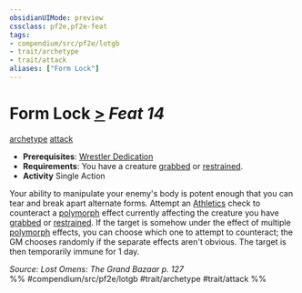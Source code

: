 ```yaml
---
obsidianUIMode: preview
cssclass: pf2e,pf2e-feat
tags:
- compendium/src/pf2e/lotgb
- trait/archetype
- trait/attack
aliases: ["Form Lock"]
---
```

# Form Lock  [>](chapter-9-playing-the-game.md#Actions "Single Action") *Feat 14*  
[archetype](archetype.md "Archetype Feat Trait")  [attack](attack.md "Attack Combat Trait")  

- **Prerequisites**: [Wrestler Dedication](wrestler-dedication-lotgb.md)
- **Requirements**: You have a creature [grabbed](conditions.md#Grabbed) or [restrained](conditions.md#Restrained).
- **Activity** Single Action

Your ability to manipulate your enemy's body is potent enough that you can tear and break apart alternate forms. Attempt an [Athletics](skills.md#Athletics) check to counteract a [polymorph](polymorph.md "Polymorph Effect Trait") effect currently affecting the creature you have [grabbed](conditions.md#Grabbed) or [restrained](conditions.md#Restrained). If the target is somehow under the effect of multiple [polymorph](polymorph.md "Polymorph Effect Trait") effects, you can choose which one to attempt to counteract; the GM chooses randomly if the separate effects aren't obvious. The target is then temporarily immune for 1 day.

*Source: Lost Omens: The Grand Bazaar p. 127*  
%% #compendium/src/pf2e/lotgb #trait/archetype #trait/attack %%